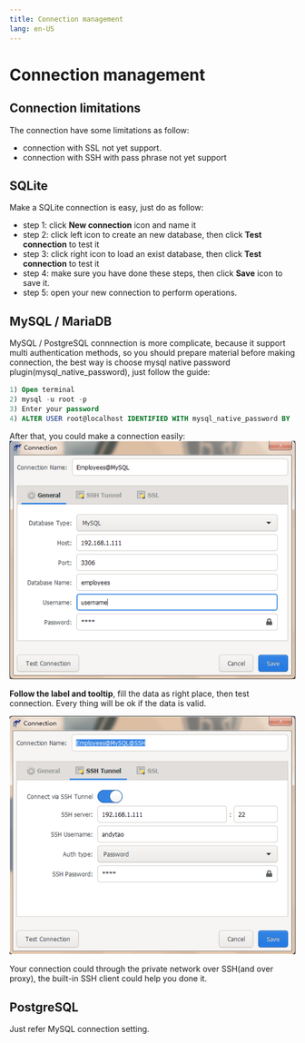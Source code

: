 ```yaml
---
title: Connection management
lang: en-US
---
```


# Connection management

## Connection limitations
The connection have some limitations as follow:
- connection with SSL not yet support.
- connection with SSH with pass phrase not yet support

## SQLite
Make a SQLite connection is easy, just do as follow:
* step 1: click __New connection__ icon and name it
* step 2: click left icon to create an new database, then click __Test connection__ to test it
* step 3: click right icon to load an exist database, then click __Test connection__ to test it
* step 4: make sure you have done these steps, then click __Save__ icon to save it.
* step 5: open your new connection to perform operations.

## MySQL / MariaDB
MySQL / PostgreSQL connnection is more complicate, because it support multi authentication methods, so you should prepare material before making connection, the best way is choose mysql native password plugin(mysql_native_password), just follow the guide:
```sql
1) Open terminal
2) mysql -u root -p
3) Enter your password
4) ALTER USER root@localhost IDENTIFIED WITH mysql_native_password BY 'password';
```
After that, you could make a connection easily:
![Make a MySQL connection](../images/kangaroo-connection-mysql.png)

__Follow the label and tooltip__, fill the data as right place, then test connection. Every thing will be ok if the data is valid.

![Make a MySQL connection with SSH](../images/kangaroo-connection-ssh.png)

Your connection could through the private network over SSH(and over proxy), the built-in SSH client could help you done it.


## PostgreSQL
Just refer MySQL connection setting.

<Vssue :issue-id="7" :title="$title" />
